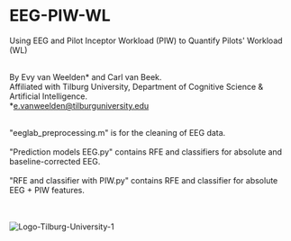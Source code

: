# EEG-PIW-WL
Using EEG and Pilot Inceptor Workload (PIW) to Quantify Pilots' Workload (WL)

<br>By Evy van Weelden* and Carl van Beek.
<br>Affiliated with Tilburg University, Department of Cognitive Science & Artificial Intelligence.
<br>*e.vanweelden@tilburguniversity.edu</br>

<br>"eeglab_preprocessing.m" is for the cleaning of EEG data.</br>
<br>"Prediction models EEG.py" contains RFE and classifiers for absolute and baseline-corrected EEG.</br>
<br>"RFE and classifier with PIW.py" contains RFE and classifier for absolute EEG + PIW features.</br>

<br></br>
![Logo-Tilburg-University-1](https://github.com/evyvanweelden/EEG-PIW-WL/assets/89483153/116ef3af-8dba-48a7-8ebf-eab6735d9186)

